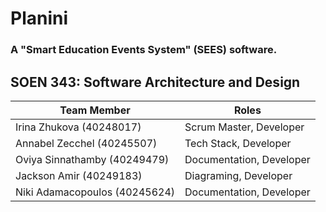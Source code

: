 # Planini
### A "Smart Education Events System" (SEES) software.

## SOEN 343: Software Architecture and Design

| Team Member | Roles |
|------------------|-----------------|
| Irina Zhukova (40248017)  | Scrum Master, Developer |
| Annabel Zecchel (40245507)  | Tech Stack, Developer |
| Oviya Sinnathamby (40249479)  | Documentation, Developer |
| Jackson Amir (40249183)  | Diagraming, Developer |
| Niki Adamacopoulos (40245624)  | Documentation, Developer |
